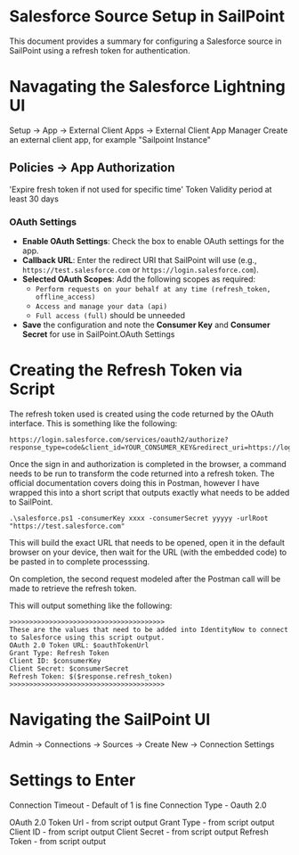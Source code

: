 # Salesforce Source Setup in SailPoint

This document provides a summary for configuring a Salesforce source in SailPoint using a refresh token for authentication.

# Navagating the Salesforce Lightning UI
Setup -> App -> External Client Apps -> External Client App Manager
Create an external client app, for example "Sailpoint Instance" 

## Policies -> App Authorization
'Expire fresh token if not used for specific time' 
Token Validity period at least 30 days 

### OAuth Settings
- **Enable OAuth Settings**: Check the box to enable OAuth settings for the app.
- **Callback URL**: Enter the redirect URI that SailPoint will use (e.g., `https://test.salesforce.com` or `https://login.salesforce.com`).
- **Selected OAuth Scopes**: Add the following scopes as required:
    - `Perform requests on your behalf at any time (refresh_token, offline_access)`
    - `Access and manage your data (api)`
    - `Full access (full)` should be unneeded
- **Save** the configuration and note the **Consumer Key** and **Consumer Secret** for use in SailPoint.OAuth Settings

# Creating the Refresh Token via Script
The refresh token used is created using the code returned by the OAuth interface. 
This is something like the following: 

```
https://login.salesforce.com/services/oauth2/authorize?response_type=code&client_id=YOUR_CONSUMER_KEY&redirect_uri=https://login.salesforce.com&prompt=consent
```

Once the sign in and authorization is completed in the browser, a command needs to be run to transform the code returned into a refresh token. 
The official documentation covers doing this in Postman, however I have wrapped this into a short script that outputs exactly what needs to be added to SailPoint. 

```
.\salesforce.ps1 -consumerKey xxxx -consumerSecret yyyyy -urlRoot "https://test.salesforce.com"
```

This will build the exact URL that needs to be opened, open it in the default browser on your device, then wait for the URL (with the embedded code) to be pasted in to complete processsing. 

On completion, the second request modeled after the Postman call will be made to retrieve the refresh token. 

This will output something like the following: 
```
>>>>>>>>>>>>>>>>>>>>>>>>>>>>>>>>>>>>>>>
These are the values that need to be added into IdentityNow to connect to Salesforce using this script output.
OAuth 2.0 Token URL: $oauthTokenUrl
Grant Type: Refresh Token
Client ID: $consumerKey
Client Secret: $consumerSecret
Refresh Token: $($response.refresh_token)
>>>>>>>>>>>>>>>>>>>>>>>>>>>>>>>>>>>>>>>
```

# Navigating the SailPoint UI
Admin -> Connections -> Sources -> Create New -> Connection Settings 

# Settings to Enter
Connection Timeout - Default of 1 is fine 
Connection Type - Oauth 2.0 

OAuth 2.0 Token Url - from script output
Grant Type - from script output
Client ID - from script output 
Client Secret - from script output 
Refresh Token - from script output


